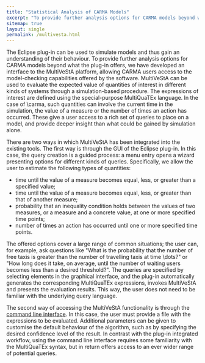 ```yaml
---
title: "Statistical Analysis of CARMA Models"
excerpt: "To provide further analysis options for CARMA models beyond what the plug-in offers, we have developed an interface to the MultiVeStA platform."
sitemap: true
layout: single
permalink: /multivesta.html
---
```


The Eclipse plug-in can be used to simulate models and thus gain an understanding of their behaviour.
To provide further analysis options for CARMA models beyond what the plug-in offers, we have developed an interface to the MultiVeStA platform, allowing CARMA users access to the model-checking capabilities offered by the software. MultiVeStA can be used to evaluate the expected value of quantities of interest in different kinds of systems through a simulation-based procedure. The expressions of interest are defined using the special-purpose MultiQuaTEx language. In the case of \carma, such quantities can involve the current time in the simulation, the value of a measure or the number of times an action has occurred. These give a user access to a rich set of queries to place on a model, and provide deeper insight than what could be gained by simulation alone.

There are two ways in which MultiVeStA has been integrated into the existing tools.
The first way is through the GUI of the Eclipse plug-in. In this case, the query creation is a guided process: a menu entry opens a wizard presenting options for different kinds of queries. Specifically, we allow the user to estimate the following types of quantities:
- time until the value of a measure becomes equal, less, or greater than a specified value;
- time until the value of a measure becomes equal, less, or greater than that of another measure;
- probability that an inequality condition holds between the values of two measures, or a measure and a concrete value, at one or more specified time points;
- number of times an action has occurred until one or more specified time points.

The offered options cover a large range of common situations; the user can, for example, ask questions like "What is the probability that the number of free taxis is greater than the number of travelling taxis at time \dots?" or "How long does it take, on average, until the number of waiting users becomes less than a desired threshold?". The queries are specified by selecting elements in the graphical interface, and the plug-in automatically generates the corresponding MultiQuaTEx expressions, invokes MultiVeStA and presents the evaluation results. This way, the user does not need to be familiar with the underlying query language.

<!--
\begin{figure}
\begin{minipage}{0.49\linewidth}
	\centering
\includegraphics[scale=0.5]{pictures/multivesta_allQueries.png}
\end{minipage}%
\hfill
\begin{minipage}{0.49\linewidth}
	\centering
\includegraphics[scale=0.5]{pictures/multivesta_probQuery.png}
\end{minipage}
\caption{Visual interface for creating MultiVeStA queries: main dialog (left) and sample wizard for creating a new query (right).}
\label{fig:carma-multivesta-figs}
\end{figure}
--->

The second way of accessing the MultiVeStA functionality is through the [command line interface](cli.html). In this case, the user must provide a file with the expressions to be evaluated. Additional parameters can be given to customise the default behaviour of the algorithm, such as by specifying the desired confidence level of the result.
In contrast with the plug-in integrated workflow, using the command line interface requires some familiarity with the MultiQuaTEx syntax, but in return offers access to an ever wider range of potential queries.
